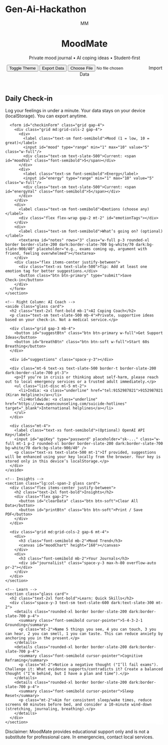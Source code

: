 # Gen-Ai-Hackathon
<!DOCTYPE html>
<html lang="en">
<head>
  <meta charset="UTF-8" />
  <meta name="viewport" content="width=device-width, initial-scale=1.0" />
  <title>MoodMate – Youth Mental Wellness</title>
  <!-- Tailwind CSS CDN -->
  <script src="https://cdn.tailwindcss.com"></script>
  <!-- Icons -->
  <link rel="preconnect" href="https://fonts.googleapis.com">
  <link rel="preconnect" href="https://fonts.gstatic.com" crossorigin>
  <link href="https://fonts.googleapis.com/css2?family=Inter:wght@300;400;500;600;700;800&display=swap" rel="stylesheet">
  <script src="https://cdn.jsdelivr.net/npm/chart.js"></script>
  <style>
    :root { color-scheme: light dark; }
    html, body { font-family: 'Inter', system-ui, -apple-system, Segoe UI, Roboto, Helvetica, Arial, 'Apple Color Emoji', 'Segoe UI Emoji'; }
    .glass { backdrop-filter: blur(10px); background: rgba(255,255,255,0.7); }
    .dark .glass { background: rgba(0,0,0,0.3); }
    .card { @apply rounded-2xl p-5 shadow-lg; }
    .btn { @apply rounded-2xl px-4 py-2 font-medium shadow; }
    .btn-primary { @apply bg-indigo-600 text-white hover:bg-indigo-700; }
    .btn-soft { @apply bg-indigo-50 text-indigo-700 hover:bg-indigo-100; }
    .tag { @apply inline-flex items-center gap-1 rounded-full px-3 py-1 text-sm bg-slate-100 dark:bg-slate-800; }
  </style>
</head>
<body class="min-h-screen bg-gradient-to-b from-indigo-50 to-white dark:from-slate-900 dark:to-slate-950 text-slate-900 dark:text-slate-100">
  <header class="sticky top-0 z-40 backdrop-blur bg-white/60 dark:bg-slate-900/60 border-b border-slate-200/40 dark:border-slate-700/50">
    <div class="max-w-6xl mx-auto px-4 py-4 flex items-center justify-between">
      <div class="flex items-center gap-3">
        <div class="h-10 w-10 rounded-2xl bg-indigo-600 grid place-items-center text-white font-black">MM</div>
        <div>
          <h1 class="text-xl font-extrabold tracking-tight">MoodMate</h1>
          <p class="text-xs text-slate-500">Private mood journal • AI coping ideas • Student-first</p>
        </div>
      </div>
      <div class="flex gap-2">
        <button id="toggleTheme" class="btn btn-soft">Toggle Theme</button>
        <button id="exportJson" class="btn btn-soft">Export Data</button>
        <label class="btn btn-soft cursor-pointer">
          <input id="importJson" type="file" accept="application/json" class="hidden" />
          Import Data
        </label>
      </div>
    </div>
  </header>

  <main class="max-w-6xl mx-auto px-4 py-8 grid gap-6 lg:grid-cols-3">
    <!-- Left Column: Check-in -->
    <section class="lg:col-span-2 glass card">
      <h2 class="text-2xl font-bold mb-1">Daily Check‑in</h2>
      <p class="text-sm text-slate-500 mb-4">Log your feelings in under a minute. Your data stays on your device (localStorage). You can export anytime.</p>

      <form id="checkinForm" class="grid gap-4">
        <div class="grid md:grid-cols-2 gap-4">
          <div>
            <label class="text-sm font-semibold">Mood (1 = low, 10 = great)</label>
            <input id="mood" type="range" min="1" max="10" value="5" class="w-full"/>
            <div class="text-sm text-slate-500">Current: <span id="moodVal" class="font-semibold">5</span></div>
          </div>
          <div>
            <label class="text-sm font-semibold">Energy</label>
            <input id="energy" type="range" min="1" max="10" value="5" class="w-full"/>
            <div class="text-sm text-slate-500">Current: <span id="energyVal" class="font-semibold">5</span></div>
          </div>
        </div>
        <div>
          <label class="text-sm font-semibold">Emotions (choose any)</label>
          <div class="flex flex-wrap gap-2 mt-2" id="emotionTags"></div>
        </div>
        <div>
          <label class="text-sm font-semibold">What’s going on? (optional)</label>
          <textarea id="notes" rows="3" class="w-full p-3 rounded-xl border border-slate-200 dark:border-slate-700 bg-white/70 dark:bg-slate-900/40" placeholder="e.g., exams coming up, argument with friend, feeling overwhelmed"></textarea>
        </div>
        <div class="flex items-center justify-between">
          <div class="text-xs text-slate-500">Tip: Add at least one emotion tag for better suggestions.</div>
          <button class="btn btn-primary" type="submit">Save Check‑in</button>
        </div>
      </form>
    </section>

    <!-- Right Column: AI Coach -->
    <aside class="glass card">
      <h2 class="text-2xl font-bold mb-1">AI Coping Coach</h2>
      <p class="text-sm text-slate-500 mb-4">Private, supportive ideas based on your check‑in. Not a medical service.</p>

      <div class="grid gap-3 mb-4">
        <button id="suggestBtn" class="btn btn-primary w-full">Get Support Ideas</button>
        <button id="breathBtn" class="btn btn-soft w-full">Start 60s Breathing</button>
      </div>

      <div id="suggestions" class="space-y-3"></div>

      <div class="mt-6 text-xs text-slate-500 border-t border-slate-200 dark:border-slate-700 pt-3">
        <p>If you’re in crisis or thinking about self‑harm, please reach out to local emergency services or a trusted adult immediately.</p>
        <ul class="list-disc ml-5 mt-2">
          <li>India: <a class="underline" href="tel:9152987821">9152987821 (Kiran Helpline)</a></li>
          <li>Worldwide: <a class="underline" href="https://www.opencounseling.com/suicide-hotlines" target="_blank">International helplines</a></li>
        </ul>
      </div>

      <div class="mt-4">
        <label class="text-xs font-semibold">(Optional) OpenAI API Key</label>
        <input id="apiKey" type="password" placeholder="sk-..." class="w-full mt-1 p-2 rounded-xl border border-slate-200 dark:border-slate-700 bg-white/70 dark:bg-slate-900/40" />
        <p class="text-xs text-slate-500 mt-1">If provided, suggestions will be enhanced using your key locally from the browser. Your key is stored only in this device’s localStorage.</p>
      </div>
    </aside>

    <!-- Insights -->
    <section class="lg:col-span-2 glass card">
      <div class="flex items-center justify-between">
        <h2 class="text-2xl font-bold">Insights</h2>
        <div class="flex gap-2">
          <button id="clearData" class="btn btn-soft">Clear All Data</button>
          <button id="printBtn" class="btn btn-soft">Print / Save PDF</button>
        </div>
      </div>

      <div class="grid md:grid-cols-2 gap-6 mt-4">
        <div>
          <h3 class="font-semibold mb-2">Mood Trend</h3>
          <canvas id="moodChart" height="160"></canvas>
        </div>
        <div>
          <h3 class="font-semibold mb-2">Your Journals</h3>
          <div id="journalList" class="space-y-3 max-h-80 overflow-auto pr-2"></div>
        </div>
      </div>
    </section>

    <!-- Learn -->
    <section class="glass card">
      <h2 class="text-2xl font-bold">Learn: Quick Skills</h2>
      <div class="space-y-3 text-sm text-slate-600 dark:text-slate-300 mt-2">
        <details class="rounded-xl border border-slate-200 dark:border-slate-700 p-4">
          <summary class="font-semibold cursor-pointer">5‑4‑3‑2‑1 Grounding</summary>
          <p class="mt-2">Name 5 things you see, 4 you can touch, 3 you can hear, 2 you can smell, 1 you can taste. This can reduce anxiety by anchoring you in the present.</p>
        </details>
        <details class="rounded-xl border border-slate-200 dark:border-slate-700 p-4">
          <summary class="font-semibold cursor-pointer">Cognitive Reframing</summary>
          <p class="mt-2">Notice a negative thought ("I’ll fail exams"). Challenge it: What evidence supports/contradicts it? Create a balanced thought ("I’m behind, but I have a plan and time").</p>
        </details>
        <details class="rounded-xl border border-slate-200 dark:border-slate-700 p-4">
          <summary class="font-semibold cursor-pointer">Sleep Reset</summary>
          <p class="mt-2">Aim for consistent sleep/wake times, reduce screens 60 minutes before bed, and consider a 10‑minute wind‑down (stretching, journaling, breathing).</p>
        </details>
      </div>
    </section>
  </main>

  <footer class="max-w-6xl mx-auto px-4 py-6 text-xs text-slate-500">
    <p>Disclaimer: MoodMate provides educational support only and is not a substitute for professional care. In emergencies, contact local services.</p>
  </footer>

  <script>
    // ===== Utilities & State =====
    const $ = (sel) => document.querySelector(sel);
    const $$ = (sel) => Array.from(document.querySelectorAll(sel));

    const store = {
      get() { return JSON.parse(localStorage.getItem('moodmate:data') || '[]'); },
      set(data) { localStorage.setItem('moodmate:data', JSON.stringify(data)); refresh(); },
      clear() { localStorage.removeItem('moodmate:data'); refresh(); },
    };

    const settings = {
      get apiKey() { return localStorage.getItem('moodmate:openai') || ''; },
      set apiKey(v) { localStorage.setItem('moodmate:openai', v); },
      get theme() { return localStorage.getItem('theme') || 'auto'; },
      set theme(v) { localStorage.setItem('theme', v); applyTheme(); },
    };

    function applyTheme(){
      const prefersDark = window.matchMedia('(prefers-color-scheme: dark)').matches;
      const t = settings.theme;
      document.documentElement.classList.toggle('dark', t === 'dark' || (t === 'auto' && prefersDark));
    }

    // ===== UI Init =====
    const emotions = ['happy','calm','anxious','sad','angry','lonely','stressed','grateful','tired','excited','overwhelmed','confident'];
    const selected = new Set();
    const tagsWrap = $('#emotionTags');
    emotions.forEach(e => {
      const b = document.createElement('button');
      b.type='button';
      b.className='tag';
      b.innerHTML = `<span>#${e}</span>`;
      b.addEventListener('click', ()=>{ b.classList.toggle('ring-2'); if(selected.has(e)) selected.delete(e); else selected.add(e);});
      tagsWrap.appendChild(b);
    });

    // Range value mirrors
    const mood = $('#mood'), energy = $('#energy');
    const mv = $('#moodVal'), ev = $('#energyVal');
    mood.oninput = ()=> mv.textContent = mood.value;
    energy.oninput = ()=> ev.textContent = energy.value;

    // ===== Check-in Save =====
    $('#checkinForm').addEventListener('submit', (e)=>{
      e.preventDefault();
      const entry = {
        id: crypto.randomUUID(),
        ts: new Date().toISOString(),
        mood: Number(mood.value),
        energy: Number(energy.value),
        emotions: Array.from(selected),
        notes: $('#notes').value.trim(),
      };
      const data = store.get();
      data.push(entry);
      store.set(data);
      // Reset minimal
      $('#notes').value=''; selected.clear(); $$('#emotionTags .tag').forEach(t=>t.classList.remove('ring-2'));
    });

    // ===== AI Suggestions =====
    const patterns = [
      { when: e=> e.mood <= 3 || e.emotions.includes('overwhelmed'), tips:[
        'Try the 5‑4‑3‑2‑1 grounding exercise to anchor in the present.',
        'Break tasks into 10‑minute chunks. Do just the first chunk.',
        'Message one supportive friend. Ask for a quick check‑in call.',
      ]},
      { when: e=> e.emotions.includes('anxious') || /exam|deadline|result/i.test(e.notes), tips:[
        'Write worries, then list evidence for/against each. Form a balanced thought.',
        'Box breathing: inhale 4, hold 4, exhale 4, hold 4. Repeat for 60 seconds.',
        'Pick one small, controllable action (e.g., outline notes for 15 minutes).',
      ]},
      { when: e=> e.emotions.includes('sad') || e.emotions.includes('lonely'), tips:[
        'Do a 10‑minute walk outside and notice 5 pleasant things.',
        'Text a friend or join a campus club chat; ask one open question.',
        'Write three micro‑gratitudes from today.',
      ]},
      { when: e=> e.emotions.includes('angry'), tips:[
        'Physically discharge: 20 squats or 2‑minute brisk walk, then name the need behind the anger.',
        'Use “I‑statements”: I feel … when … because … I need …',
        'Delay big decisions for 20 minutes; revisit with calmer mind.',
      ]},
    ];

    async function maybeLLMSupplement(prompt){
      const key = $('#apiKey').value || settings.apiKey;
      if(!key) return null;
      try {
        const res = await fetch('https://api.openai.com/v1/chat/completions',{
          method:'POST',
          headers:{'Content-Type':'application/json','Authorization':`Bearer ${key}`},
          body: JSON.stringify({
            model: 'gpt-4o-mini',
            messages:[{role:'system',content:'You are a brief, supportive youth mental wellness coach. Give 4 numbered, specific, safe, non-clinical coping ideas in 80 words total. Avoid medical claims.'},{role:'user',content: prompt}],
            temperature:0.6
          })
        });
        const data = await res.json();
        const text = data?.choices?.[0]?.message?.content?.trim();
        return text || null;
      } catch(err){ return null; }
    }

    $('#suggestBtn').addEventListener('click', async ()=>{
      const data = store.get();
      const entry = data[data.length-1];
      const out = $('#suggestions'); out.innerHTML='';
      if(!entry){ out.innerHTML = '<p class="text-sm text-slate-500">Log a check‑in first to get personalized ideas.</p>'; return; }

      // Local tips
      let tips = [];
      for(const p of patterns){ if(p.when(entry)) tips = tips.concat(p.tips); }
      if(tips.length === 0){ tips = ['Do a gentle 5‑minute stretch routine.', 'Write one worry and one possible next step.', 'Drink water and step outside for fresh air.', 'Queue a feel‑good playlist for 10 minutes.']; }

      const card = document.createElement('div');
      card.className='rounded-2xl border border-slate-200 dark:border-slate-700 p-4';
      card.innerHTML = '<h4 class="font-semibold mb-2">Personalized Tips</h4>' + tips.map(t=>`<div class="flex gap-2"><span>•</span><p>${t}</p></div>`).join('');
      out.appendChild(card);

      // Optional LLM
      const key = $('#apiKey').value || settings.apiKey;
      if(key){ settings.apiKey = key; }
      if(key){
        const prompt = `Mood: ${entry.mood}/10. Energy: ${entry.energy}/10. Emotions: ${entry.emotions.join(', ')||'none'}. Notes: ${entry.notes||'–'}. Provide brief coping ideas.`;
        const llm = await maybeLLMSupplement(prompt);
        if(llm){
          const llmCard = document.createElement('div');
          llmCard.className='rounded-2xl border border-indigo-200 dark:border-indigo-700/60 p-4 bg-indigo-50/50 dark:bg-indigo-900/20';
          llmCard.innerHTML = '<h4 class="font-semibold mb-2">AI‑Enhanced Ideas</h4>' + llm.split(/\n+/).map(l=>`<p>${l}</p>`).join('');
          out.appendChild(llmCard);
        }
      }
    });

    // Breathing timer
    let breatheTimer = null;
    $('#breathBtn').addEventListener('click', ()=>{
      const out = $('#suggestions');
      const box = document.createElement('div');
      box.className='rounded-2xl border border-emerald-200 dark:border-emerald-700 p-4 bg-emerald-50/50 dark:bg-emerald-900/20';
      const phase = document.createElement('div');
      const time = document.createElement('div');
      phase.className='text-lg font-semibold';
      time.className='text-5xl font-black mt-1';
      box.appendChild(phase); box.appendChild(time); out.prepend(box);

      const seq = [
        {name:'Inhale', secs:4},
        {name:'Hold', secs:4},
        {name:'Exhale', secs:4},
        {name:'Hold', secs:4},
      ];
      let total = 60, idx = 0, left = seq[0].secs;
      phase.textContent = seq[0].name; time.textContent = left;
      clearInterval(breatheTimer);
      breatheTimer = setInterval(()=>{
        left--; total--; time.textContent = left;
        if(left<=0){ idx=(idx+1)%seq.length; left = seq[idx].secs; phase.textContent = seq[idx].name; }
        if(total<=0){ clearInterval(breatheTimer); phase.textContent='Done 🎉'; }
      }, 1000);
    });

    // Journals list + chart
    let chart;
    function refresh(){
      // Journals
      const list = $('#journalList'); list.innerHTML='';
      const data = store.get().slice().reverse();
      for(const e of data){
        const wrap = document.createElement('div');
        wrap.className='p-3 rounded-xl border border-slate-200 dark:border-slate-700';
        const dt = new Date(e.ts);
        wrap.innerHTML = `
          <div class="flex items-center justify-between">
            <div class="font-semibold">${dt.toLocaleString()}</div>
            <div class="text-xs">Mood <span class="font-semibold">${e.mood}</span> • Energy <span class="font-semibold">${e.energy}</span></div>
          </div>
          <div class="mt-2 flex flex-wrap gap-2">${(e.emotions||[]).map(x=>`<span class="tag">#${x}</span>`).join('')}</div>
          ${e.notes? `<p class="mt-2 text-sm">${e.notes}</p>`:''}
        `;
        list.appendChild(wrap);
      }

      // Chart
      const ctx = $('#moodChart').getContext('2d');
      const d = store.get();
      const labels = d.map(x=> new Date(x.ts).toLocaleDateString());
      const moods = d.map(x=> x.mood);
      if(chart) chart.destroy();
      chart = new Chart(ctx, {
        type:'line',
        data:{ labels, datasets:[{ label:'Mood', data:moods, tension:0.3, fill:false }]},
        options:{
          responsive:true,
          scales:{ y:{ suggestedMin:0, suggestedMax:10 } },
          plugins:{ legend:{ display:true } }
        }
      });
    }

    // Export / Import / Clear / Print
    $('#exportJson').addEventListener('click', ()=>{
      const blob = new Blob([JSON.stringify(store.get(), null, 2)], {type:'application/json'});
      const url = URL.createObjectURL(blob);
      const a = Object.assign(document.createElement('a'), { href: url, download: 'moodmate-data.json' });
      document.body.appendChild(a); a.click(); a.remove(); URL.revokeObjectURL(url);
    });
    $('#importJson').addEventListener('change', async (e)=>{
      const file = e.target.files[0]; if(!file) return;
      const text = await file.text();
      try { const json = JSON.parse(text); if(Array.isArray(json)) store.set(json); } catch(err){ alert('Invalid file'); }
      e.target.value = '';
    });
    $('#clearData').addEventListener('click', ()=>{ if(confirm('Clear all mood entries?')) store.clear(); });
    $('#printBtn').addEventListener('click', ()=> window.print());

    // Theme
    $('#toggleTheme').addEventListener('click', ()=>{
      const curr = settings.theme;
      settings.theme = curr === 'dark' ? 'light' : curr === 'light' ? 'auto' : 'dark';
    });

    // Init
    applyTheme();
    $('#apiKey').value = settings.apiKey;
    refresh();
  </script>

  <!--
  =============================================
  MoodMate – Hackathon Hand‑off Notes
  =============================================
  Problem: Student mental wellness needs accessible, private, engaging tools.

  This single‑file website provides:
  • Private daily check‑ins (mood, energy, tags, notes) – stored locally
  • AI Coping Coach – rule‑based tips + optional OpenAI enhancement (bring your own key)
  • 60‑second box‑breathing guide
  • Charts & journals – track trends
  • Data portability – export/import JSON; print to PDF for reports
  • Crisis resources block

  How to run: Open this file (index.html) in any modern browser. No server required.
  Optional AI: Enter an OpenAI API key. Requests are made from the browser and the key is stored locally.
  Security/Privacy: Data remains in localStorage; provide a privacy note in your demo.

  Extension ideas (post‑hack):
  • Accounts with end‑to‑end encrypted sync
  • School/college admin dashboard with aggregated, de‑identified metrics
  • Streaks, coaching quests, push notifications (as PWA)
  • Multilingual UI (add i18n strings)

  -->
</body>
</html>
